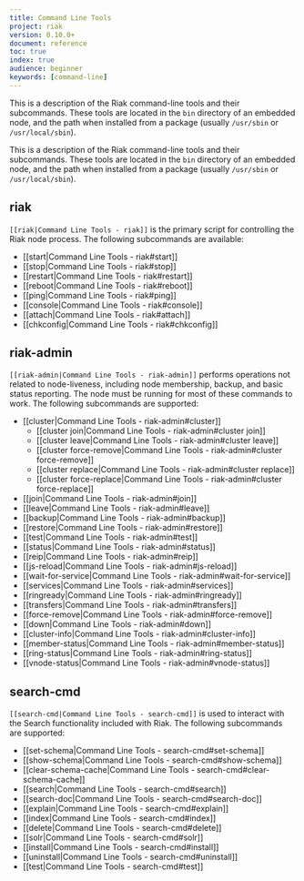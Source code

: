 ```yaml
---
title: Command Line Tools
project: riak
version: 0.10.0+
document: reference
toc: true
index: true
audience: beginner
keywords: [command-line]
---
```


This is a description of the Riak command-line tools and their subcommands.
These tools are located in the `bin` directory of an embedded node, and the path
when installed from a package (usually `/usr/sbin` or `/usr/local/sbin`).

This is a description of the Riak command-line tools and their subcommands.
These tools are located in the `bin` directory of an embedded node, and the path
when installed from a package (usually `/usr/sbin` or `/usr/local/sbin`).

## riak

`[[riak|Command Line Tools - riak]]` is the primary script for controlling the
Riak node process. The following subcommands are available:

* [[start|Command Line Tools - riak#start]]
* [[stop|Command Line Tools - riak#stop]]
* [[restart|Command Line Tools - riak#restart]]
* [[reboot|Command Line Tools - riak#reboot]]
* [[ping|Command Line Tools - riak#ping]]
* [[console|Command Line Tools - riak#console]]
* [[attach|Command Line Tools - riak#attach]]
* [[chkconfig|Command Line Tools - riak#chkconfig]]

## riak-admin

`[[riak-admin|Command Line Tools - riak-admin]]` performs operations not related
to node-liveness, including node membership, backup, and basic status reporting.
The node must be running for most of these commands to work. The following
subcommands are supported:

* [[cluster|Command Line Tools - riak-admin#cluster]]
  * [[cluster join|Command Line Tools - riak-admin#cluster join]]
  * [[cluster leave|Command Line Tools - riak-admin#cluster leave]]
  * [[cluster force-remove|Command Line Tools - riak-admin#cluster force-remove]]
  * [[cluster replace|Command Line Tools - riak-admin#cluster replace]]
  * [[cluster force-replace|Command Line Tools - riak-admin#cluster force-replace]]
* [[join|Command Line Tools - riak-admin#join]]
* [[leave|Command Line Tools - riak-admin#leave]]
* [[backup|Command Line Tools - riak-admin#backup]]
* [[restore|Command Line Tools - riak-admin#restore]]
* [[test|Command Line Tools - riak-admin#test]]
* [[status|Command Line Tools - riak-admin#status]]
* [[reip|Command Line Tools - riak-admin#reip]]
* [[js-reload|Command Line Tools - riak-admin#js-reload]]
* [[wait-for-service|Command Line Tools - riak-admin#wait-for-service]]
* [[services|Command Line Tools - riak-admin#services]]
* [[ringready|Command Line Tools - riak-admin#ringready]]
* [[transfers|Command Line Tools - riak-admin#transfers]]
* [[force-remove|Command Line Tools - riak-admin#force-remove]]
* [[down|Command Line Tools - riak-admin#down]]
* [[cluster-info|Command Line Tools - riak-admin#cluster-info]]
* [[member-status|Command Line Tools - riak-admin#member-status]]
* [[ring-status|Command Line Tools - riak-admin#ring-status]]
* [[vnode-status|Command Line Tools - riak-admin#vnode-status]]

## search-cmd

`[[search-cmd|Command Line Tools - search-cmd]]` is used to interact with the
Search functionality included with Riak. The following subcommands are
supported:

* [[set-schema|Command Line Tools - search-cmd#set-schema]]
* [[show-schema|Command Line Tools - search-cmd#show-schema]]
* [[clear-schema-cache|Command Line Tools - search-cmd#clear-schema-cache]]
* [[search|Command Line Tools - search-cmd#search]]
* [[search-doc|Command Line Tools - search-cmd#search-doc]]
* [[explain|Command Line Tools - search-cmd#explain]]
* [[index|Command Line Tools - search-cmd#index]]
* [[delete|Command Line Tools - search-cmd#delete]]
* [[solr|Command Line Tools - search-cmd#solr]]
* [[install|Command Line Tools - search-cmd#install]]
* [[uninstall|Command Line Tools - search-cmd#uninstall]]
* [[test|Command Line Tools - search-cmd#test]]